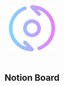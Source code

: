 <h1 align="center">

<img src="./iterative.png" alt="logo" width="150" />

<br>
<br>

Notion Board

</h1>

